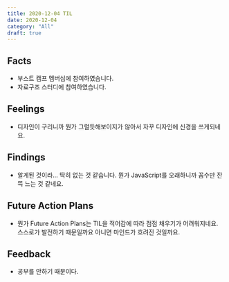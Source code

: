 ```yaml
---
title: 2020-12-04 TIL
date: 2020-12-04
category: "All"
draft: true
---
```


## Facts

- 부스트 캠프 멤버십에 참여하였습니다.
- 자료구조 스터디에 참여하였습니다.

## Feelings

- 디자인이 구리니까 뭔가 그럴듯해보이지가 않아서 자꾸 디자인에 신경을 쓰게되네요.

## Findings

- 알게된 것이라... 딱히 없는 것 같습니다. 뭔가 JavaScript를 오래하니까 꼼수만 잔뜩 느는 것 같네요.

## Future Action Plans

- 뭔가 Future Action Plans는 TIL을 적어감에 따라 점점 채우기가 어려워지네요. 스스로가 발전하기 때문일까요 아니면 마인드가 흐려진 것일까요.

## Feedback

- 공부를 안하기 때문이다.
